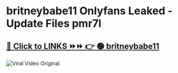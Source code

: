 
 # britneybabe11 Onlyfans Leaked - Update Files pmr7l

## <h2><a href="https://clipsfans.com/britneybabe11&ref=git">🔗 Click to LINKS ⏩⏩ 👉 🟢 britneybabe11 </a></h2>

<a href="https://clipsfans.com/britneybabe11&ref=git" rel="nofollow" data-target="animated-image.originalLink"><img src="https://i.ibb.co.com/xMMVF88/686577567.gif" alt="Viral Video Original" style="max-width: 100%; display: inline-block;" data-target="animated-image.originalImage"></a>

